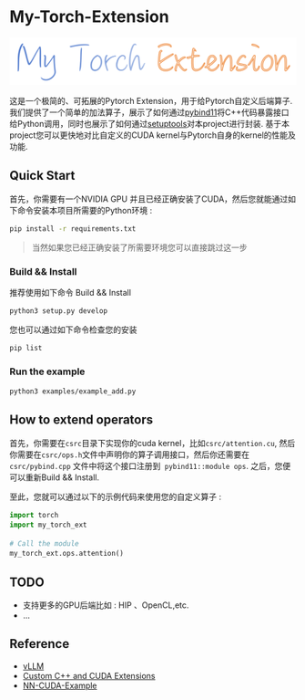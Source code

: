 # My-Torch-Extension
![avatar](./image/Logo.png)

这是一个极简的、可拓展的Pytorch Extension，用于给Pytorch自定义后端算子. 我们提供了一个简单的加法算子，展示了如何通过[pybind11](https://pybind11.readthedocs.io/en/stable/index.html)将C++代码暴露接口给Python调用，同时也展示了如何通过[setuptools](https://setuptools.pypa.io/en/latest/)对本project进行封装. 基于本project您可以更快地对比自定义的CUDA kernel与Pytorch自身的kernel的性能及功能.


## Quick Start

首先，你需要有一个NVIDIA GPU 并且已经正确安装了CUDA，然后您就能通过如下命令安装本项目所需要的Python环境 :
```bash
pip install -r requirements.txt
```
> 当然如果您已经正确安装了所需要环境您可以直接跳过这一步

### Build && Install

推荐使用如下命令 Build && Install
```bash
python3 setup.py develop
```
您也可以通过如下命令检查您的安装
```bash
pip list
```

### Run the example
```bash
python3 examples/example_add.py
```

## How to extend operators
首先，你需要在`csrc`目录下实现你的cuda kernel，比如`csrc/attention.cu`, 然后你需要在`csrc/ops.h`文件中声明你的算子调用接口，然后你还需要在`csrc/pybind.cpp` 文件中将这个接口注册到` pybind11::module ops`. 之后，您便可以重新Build && Install.

至此，您就可以通过以下的示例代码来使用您的自定义算子 :

```python
import torch
import my_torch_ext 

# Call the module
my_torch_ext.ops.attention()
```

## TODO
* 支持更多的GPU后端比如 : HIP 、OpenCL,etc.
* ...

## Reference
* [vLLM](https://github.com/vllm-project/vllm)
* [Custom C++ and CUDA Extensions](https://pytorch.org/tutorials/advanced/cpp_extension.html)
* [NN-CUDA-Example](https://github.com/godweiyang/NN-CUDA-Example)